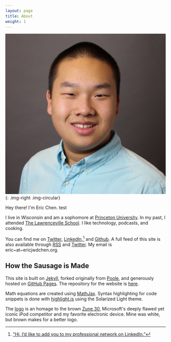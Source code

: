 ```yaml
---
layout: page
title: About
weight: 1
---
```


![Eric Chen headshot](assets/2015/01/headshot-eric-chen.jpg){: .img-right .img-circular}

Hey there! I'm Eric Chen. test

I live in Wisconsin and am a sophomore at [Princeton University][pu]. In my past, I attended [The Lawrenceville School][ls]. I like technology, podcasts, and cooking.

You can find me on [Twitter][twitter], [LinkedIn][linkedin],[^1] and [Github][github]. A full feed of this site is also available through [RSS][rss] and [Twitter][twitter site]. My email is eric~at~ericjwdchen.org.

[pu]: http://www.princeton.edu/
[ls]: http://www.lawrenceville.org/index.aspx

[twitter]: https://twitter.com/ericjwdchen
[linkedin]: https://www.linkedin.com/in/ericjwdchen
[github]: https://github.com/ericjwdchen
[rss]: http://ericjwdchen.org/rss.xml
[twitter site]: https://twitter.com/ericjwdchen_org


## How the Sausage is Made

This site is built on [Jekyll][jekyll], forked originally from [Poole][poole], and generously hosted on [GitHub Pages][gp]. The repository for the website is [here][repo].

Math equations are created using [MathJax][mj]. Syntax highlighting for code snippets is done with [highlight.js][h.js] using the Solarized Light theme.

The [logo][l] is an homage to the brown [Zune 30][Zune 30], Microsoft's deeply flawed yet iconic iPod competitor and my favorite electronic device. Mine was white, but brown makes for a better logo.

[jekyll]: http://jekyllrb.com/
[poole]: http://getpoole.com/
[gp]: https://pages.github.com/
[repo]: https://github.com/ericjwdchen/ericjwdchen.github.io

[mj]: https://www.mathjax.org/
[h.js]: https://highlightjs.org/

[l]: http://ericjwdchen.org/public/ericjwdchen_org_logo.png
[Zune 30]: http://en.wikipedia.org/wiki/Zune_30

[^1]: ["Hi, I’d like to add you to my professional network on LinkedIn.”](http://www.newyorker.com/cartoons/issue-cartoons/cartoons-from-the-october-5-2015-issue)
